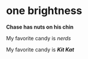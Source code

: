 # one brightness

<b>Chase has nuts on his chin</b>

My favorite candy is <i>nerds</i>

My favorite candy is <i><b>Kit Kat</b></i>